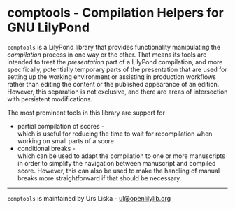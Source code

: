 # comptools - Compilation Helpers for GNU LilyPond

`comptools` is a LilyPond library that provides functionality manipulating
the *compilation* process in one way or the other. That means its tools are
intended to treat the *presentation* part of a LilyPond compilation, and more
specifically, potentially temporary parts of the presentation that are used
for setting up the working environment or assisting in production workflows
rather than editing the content or the published appearance of an edition.
However, this separation is not exclusive, and there are areas of intersection
with persistent modifications.

The most prominent tools in this library are support for

- partial compilation of scores -  
  which is useful for reducing the time to wait for recompilation
  when working on small parts of a score
- conditional breaks -  
  which can be used to adapt the compilation to one or more manuscripts
  in order to simplify the navigation between manuscript and compiled score.
  However, this can also be used to make the handling of manual breaks
  more straightforward if that should be necessary.

---

`comptools` is maintained by Urs Liska - ul@openlilylib.org